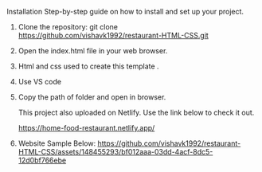 Installation
Step-by-step guide on how to install and set up your project.
1. Clone the repository:
   git clone https://github.com/vishavk1992/restaurant-HTML-CSS.git
2. Open the index.html file in your web browser.
3. Html and css used to create this template .
4. Use VS code
5. Copy the path of folder and open in browser.

   This project also uploaded on Netlify. Use the link below to check it out.

   https://home-food-restaurant.netlify.app/
6. Website Sample Below: 
https://github.com/vishavk1992/restaurant-HTML-CSS/assets/148455293/bf012aaa-03dd-4acf-8dc5-12d0bf766ebe


   


   
